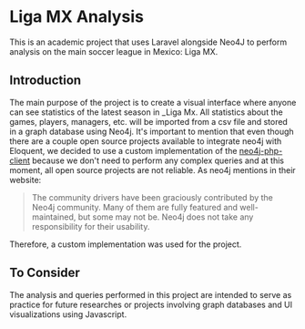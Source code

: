 # Liga MX Analysis
This is an academic project that uses Laravel alongside Neo4J to perform analysis on the main soccer league in Mexico: Liga MX.

## Introduction
The main purpose of the project is to create a visual interface where anyone can see statistics of the latest season in _Liga Mx. All statistics about the games, players, managers, etc. will be imported from a csv file and stored in a graph database using Neo4j. It's important to mention
that even though there are a couple open source projects available to integrate neo4j with Eloquent, we decided to use 
a custom implementation of the [neo4j-php-client](https://github.com/neo4j-php/neo4j-php-client) because we don't need to perform any complex queries and at this moment, all open source projects are not reliable. As neo4j mentions in their website: 
> The community drivers have been graciously contributed by the Neo4j community. Many of them are fully featured and well-maintained, but some may not be. Neo4j does not take any responsibility for their usability. 

Therefore, a custom implementation was used for the project.

## To Consider
The analysis and queries performed in this project are intended to serve as practice for future researches or projects involving graph databases and UI visualizations using Javascript.
